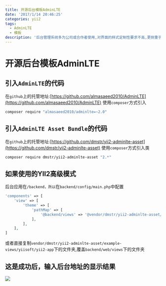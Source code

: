 ```yaml
---
title: 开源后台模板AdminLTE
date: '2017/1/14 20:46:25'
categories: yii2
tags:
  - AdminLTE
  - 模板
description: '后台管理系统多为公司或合作者使用,对界面的样式定制性要求不高,更侧重于功能.本文详解yiii2如何集成AdminLTE'
---
```


# 开源后台模板AdminLTE

## 引入`AdminLTE`的代码

在`github`上的托管地址:[https://github.com/almasaeed2010/AdminLTE](https://github.com/almasaeed2010/AdminLTE) 使用`composer`方式引入

```bash
composer require "almasaeed2010/adminlte=~2.0"
```

## 引入`AdminLTE Asset Bundle`的代码

在`github`上的托管地址:[https://github.com/dmstr/yii2-adminlte-asset](https://github.com/dmstr/yii2-adminlte-asset) 使用`composer`方式引入类

```bash
composer require dmstr/yii2-adminlte-asset "2.*"
```

## 如果使用的YII2高级模式

后台应用在`/backend，所以`在`backend/config/main.php`中配置

```php
'components' => [
    'view' => [
        'theme' => [
            'pathMap' => [
                '@backend/views' => '@vendor/dmstr/yii2-adminlte-asset/example-views/yiisoft/yii2-app'
            ],
        ],
    ],
]
```

或者直接复制`vendor/dmstr/yii2-adminlte-asset/example-views/yiisoft/yii2-app`下的文件夹,覆盖`backend/web/views`下的文件夹

## 这是成功后，输入后台地址的显示结果

![](http://ooqid2far.bkt.clouddn.com/myblog/adminLte.png!ratio.1000)

